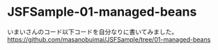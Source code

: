 JSFSample-01-managed-beans
==========================

いまいさんのコード以下コードを自分なりに書いてみました。
https://github.com/masanobuimai/JSFSample/tree/01-managed-beans

